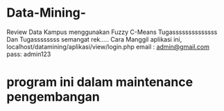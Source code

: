 # Data-Mining-
Review Data Kampus menggunakan Fuzzy C-Means
Tugassssssssssssss Dan Tugassssssss semangat rek.....
Cara Manggil aplikasi ini, localhost/datamining/aplikasi/view/login.php
email : admin@gmail.com
pass: admin123
# program ini dalam maintenance pengembangan 
